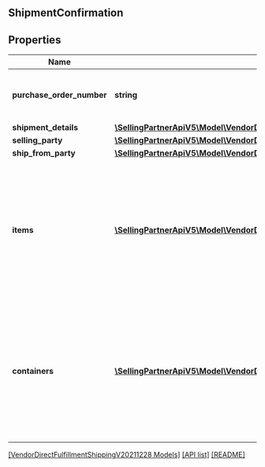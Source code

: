 ## ShipmentConfirmation

## Properties

Name | Type | Description | Notes
------------ | ------------- | ------------- | -------------
**purchase_order_number** | **string** | Purchase order number corresponding to the shipment. |
**shipment_details** | [**\SellingPartnerApiV5\Model\VendorDirectFulfillmentShippingV20211228\ShipmentDetails**](ShipmentDetails.md) |  |
**selling_party** | [**\SellingPartnerApiV5\Model\VendorDirectFulfillmentShippingV20211228\PartyIdentification**](PartyIdentification.md) |  |
**ship_from_party** | [**\SellingPartnerApiV5\Model\VendorDirectFulfillmentShippingV20211228\PartyIdentification**](PartyIdentification.md) |  |
**items** | [**\SellingPartnerApiV5\Model\VendorDirectFulfillmentShippingV20211228\Item[]**](Item.md) | Provide the details of the items in this shipment. If any of the item details field is common at a package or a pallet level, then provide them at the corresponding package. |
**containers** | [**\SellingPartnerApiV5\Model\VendorDirectFulfillmentShippingV20211228\Container[]**](Container.md) | Provide the details of the items in this shipment. If any of the item details field is common at a package or a pallet level, then provide them at the corresponding package. | [optional]

[[VendorDirectFulfillmentShippingV20211228 Models]](../) [[API list]](../../Api) [[README]](../../../README.md)
